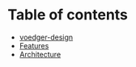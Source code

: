 # Table of contents

* [voedger-design](README.md)
* [Features](features.md)
* [Architecture](architecture.md)
